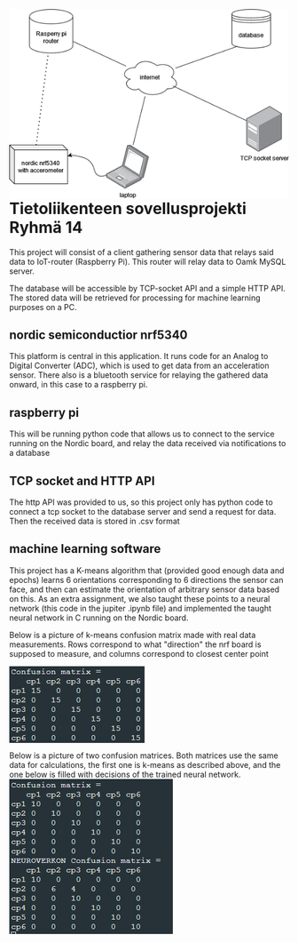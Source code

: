 <img src="pictures/projektikaavio.png" align="right" />

# Tietoliikenteen sovellusprojekti Ryhmä 14

This project will consist of a client gathering sensor data that relays said data to IoT-router (Raspberry Pi). This router will relay data to Oamk MySQL server.

The database will be accessible by TCP-socket API and a simple HTTP API. The stored data will be retrieved for processing for machine learning purposes on a PC.


## nordic semiconductior nrf5340
This platform is central in this application. It runs code for an Analog to Digital Converter (ADC), which is used to get data from an acceleration sensor. There also is a bluetooth service for relaying the gathered data onward, in this case to a raspberry pi.

## raspberry pi
This will be running python code that allows us to connect to the service running on the Nordic board, and relay the data received via notifications to a database

## TCP socket and HTTP API
The http API was provided to us, so this project only has python code to connect a tcp socket to the database server and send a request for data. Then the received data is stored in .csv format 

## machine learning software
This project has a K-means algorithm that (provided good enough data and epochs) learns 6 orientations corresponding to 6 directions the sensor can face, and then can estimate the orientation of arbitrary sensor data based on this. As an extra assignment, we also taught these points to a neural network (this code in the jupiter .ipynb file) and implemented the taught neural network in C running on the Nordic board. 

Below is a picture of k-means confusion matrix made with real data measurements. Rows correspond to what "direction" the nrf board is supposed to measure, and columns correspond to closest center point

<img src="pictures/confusion_matrix.png" align="center" />

<div></div>

Below is a picture of two confusion matrices. Both matrices use the same data for calculations, the first one is k-means as described above, and the one below is filled with decisions of the trained neural network.
<img src="pictures/confusion_matrix_neural.png" align="center" />
